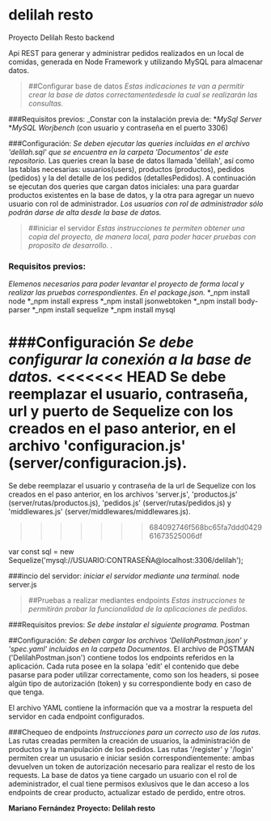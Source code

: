# delilah resto
Proyecto Delilah Resto backend

Api REST para generar y administrar pedidos realizados en un local de comidas, generada en Node Framework y utilizando MySQL para almacenar datos.

>##Configurar base de datos
_Estas indicaciones te van a permitir crear la base de datos correctamentedesde la cual se realizarán las consultas._

###Requisitos previos:
_Constar con la instalación previa de:
*_MySql Server_
*_MySQL Worjbench_ (con usuario y contraseña en el puerto 3306)

###Configuración:
_Se deben ejecutar las queries incluidas en el archivo 'delilah.sql' que se encuentra en la carpeta 'Documentos' de este repositorio._
Las queries crean la base de datos llamada 'delilah', así como las tablas necesarias: usuarios(users), productos (productos), pedidos (pedidos) y la del detalle de los pedidos (detallesPedidos).
A continuación se ejecutan dos queries que cargan datos iniciales: una para guardar productos existentes en la base de datos, y la otra para agregar un nuevo usuario con rol de administrador.
_Los usuarios con rol de administrador sólo podrán darse de alta desde la base de datos._

> ##iniciar el servidor
_Estas instrucciones te permiten obtener una copia del proyecto, de manera local, para poder hacer pruebas con proposito de desarrollo. ._

### Requisitos previos:
_Elemenos necesarios para poder levantar el proyecto de forma local y realizar las pruebas correspondientes. En el package.json._
*_npm install node
*_npm install express
*_npm install jsonwebtoken
*_npm install body-parser
*_npm install sequelize
*_npm install mysql

###Configuración
_Se debe configurar la conexión a la base de datos._
<<<<<<< HEAD
Se debe reemplazar el usuario, contraseña, url y puerto de Sequelize con los creados en el paso anterior, en el archivo 'configuracion.js' (server/configuracion.js).
=======
Se debe reemplazar el usuario y contraseña de la url de Sequelize con los creados en el paso anterior, en los archivos 'server.js', 'productos.js' (server/rutas/productos.js), 'pedidos.js' (server/rutas/pedidos.js) y 'middlewares.js' (server/middlewares/middlewares.js).
>>>>>>> 684092746f568bc65fa7ddd042961673525006df

var const sql = new Sequelize('mysql://USUARIO:CONTRASEÑA@localhost:3306/delilah');

###incio del servidor:
_iniciar el servidor mediante una terminal._
node server.js


>##Pruebas a realizar mediantes endpoints
_Estas instrucciones te permitirán probar la funcionalidad de la aplicaciones de pedidos._

###Requisitos previos:
_Se debe instalar el siguiente programa._
Postman

##Configuración:
_Se deben cargar los archivos 'DelilahPostman.json' y 'spec.yaml' incluidos en la carpeta Documentos._
El archivo de POSTMAN ('DelilahPostman.json') contiene todos los endpoints referidos en la aplicación. Cada ruta posee en la solapa 'edit' el contenido que debe pasarse para poder utilizar correctamente, como son los headers, si posee algún tipo de autorización (token) y su correspondiente body en caso de que tenga.

El archivo YAML contiene la información que va a mostrar la respueta del servidor en cada endpoint configurados.

###Chequeo de endpoints
_Instrucciones para un correcto uso de las rutas._
Las rutas creadas permiten la creación de usuarios, la administración de productos y la manipulación de los pedidos.
Las rutas '/register' y '/login' permiten crear un ususario e iniciar sesión correspondientemente: ambas devuelven un token de autorización necesario para realizar el resto de los requests.
La base de datos ya tiene cargado un usuario con el rol de adeministrador, el cual tiene permisos exlusivos que le dan acceso a los endpoints de crear producto, actualizar estado de perdido, entre otros. 

**Mariano Fernández**
**Proyecto: Delilah resto**
